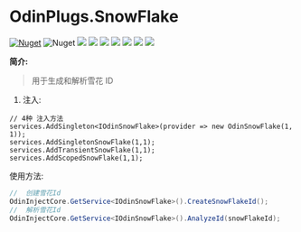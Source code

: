 # OdinPlugs.SnowFlake

[![Nuget](https://img.shields.io/nuget/v/OdinPlugs.SnowFlake)](https://www.nuget.org/packages/OdinPlugs.SnowFlake/) ![Nuget](https://img.shields.io/nuget/dt/OdinPlugs.SnowFlake) ![](https://img.shields.io/badge/version-1.0.5-brightgreen.svg) ![](https://img.shields.io/github/issues/odinsam/OdinPlugs.SnowFlake) ![](https://img.shields.io/github/forks/odinsam/OdinPlugs.SnowFlake) ![](https://img.shields.io/github/stars/odinsam/OdinPlugs.SnowFlake) ![](https://img.shields.io/badge/platform-.Net_Core_5.0-brightgreen.svg) ![](https://img.shields.io/github/license/odinsam/OdinPlugs.SnowFlake) [![](https://img.shields.io/badge/Blog-odinsam.com-blue.svg)](https://odinsam.com)

**简介:**

> 用于生成和解析雪花 ID

1. 注入:

```chsarp
// 4种 注入方法
services.AddSingleton<IOdinSnowFlake>(provider => new OdinSnowFlake(1, 1));
services.AddSingletonSnowFlake(1,1);
services.AddTransientSnowFlake(1,1);
services.AddScopedSnowFlake(1,1);
```

使用方法:

```csharp
//  创建雪花Id
OdinInjectCore.GetService<IOdinSnowFlake>().CreateSnowFlakeId();
//  解析雪花Id
OdinInjectCore.GetService<IOdinSnowFlake>().AnalyzeId(snowFlakeId);

```
